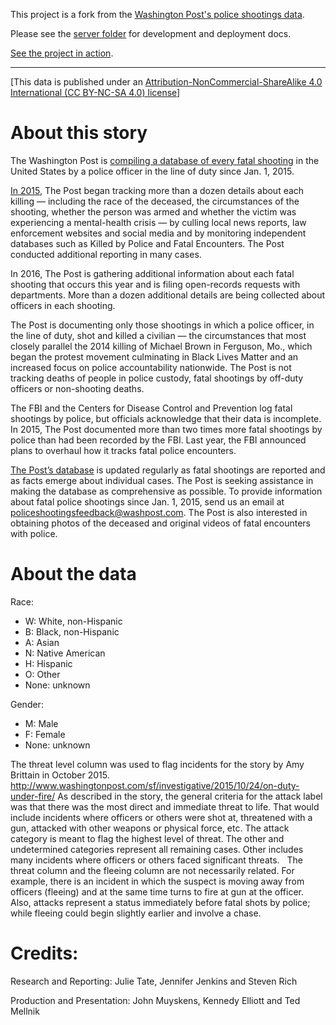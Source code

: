 This project is a fork from the [Washington Post's police shootings data](https://github.com/washingtonpost/data-police-shootings).

Please see the [server folder](https://github.com/tinacious/data-police-shootings/blob/master/server) for development and deployment docs.

[See the project in action](https://police-shootings-usa-wapo-data.herokuapp.com/).

---

[This data is published under an [Attribution-NonCommercial-ShareAlike 4.0 International (CC BY-NC-SA 4.0) license](https://creativecommons.org/licenses/by-nc-sa/4.0/)]

# About this story

The Washington Post is [compiling a database of every fatal shooting](https://www.washingtonpost.com/graphics/national/police-shootings-2016/) in the United States by a police officer in the line of duty since Jan. 1, 2015.

[In 2015](https://www.washingtonpost.com/graphics/national/police-shootings/), The Post began tracking more than a dozen details about each killing — including the race of the deceased, the circumstances of the shooting, whether the person was armed and whether the victim was experiencing a mental-health crisis — by culling local news reports, law enforcement websites and social media and by monitoring independent databases such as Killed by Police and Fatal Encounters. The Post conducted additional reporting in many cases.

In 2016, The Post is gathering additional information about each fatal shooting that occurs this year and is filing open-records requests with departments. More than a dozen additional details are being collected about officers in each shooting.

The Post is documenting only those shootings in which a police officer, in the line of duty, shot and killed a civilian — the circumstances that most closely parallel the 2014 killing of Michael Brown in Ferguson, Mo., which began the protest movement culminating in Black Lives Matter and an increased focus on police accountability nationwide. The Post is not tracking deaths of people in police custody, fatal shootings by off-duty officers or non-shooting deaths.

The FBI and the Centers for Disease Control and Prevention log fatal shootings by police, but officials acknowledge that their data is incomplete. In 2015, The Post documented more than two times more fatal shootings by police than had been recorded by the FBI. Last year, the FBI announced plans to overhaul how it tracks fatal police encounters.

[The Post’s database](https://www.washingtonpost.com/graphics/national/police-shootings-2016/) is updated regularly as fatal shootings are reported and as facts emerge about individual cases. The Post is seeking assistance in making the database as comprehensive as possible. To provide information about fatal police shootings since Jan. 1, 2015, send us an email at policeshootingsfeedback@washpost.com. The Post is also interested in obtaining photos of the deceased and original videos of fatal encounters with police.

# About the data

Race:
- W: White, non-Hispanic
- B: Black, non-Hispanic
- A: Asian
- N: Native American
- H: Hispanic
- O: Other
- None: unknown


Gender:
- M: Male
- F: Female
- None: unknown

The threat level column was used to flag incidents for the story by Amy Brittain in October 2015. http://www.washingtonpost.com/sf/investigative/2015/10/24/on-duty-under-fire/ As described in the story, the general criteria for the attack label was that there was the most direct and immediate threat to life. That would include incidents where officers or others were shot at, threatened with a gun, attacked with other weapons or physical force, etc. The attack category is meant to flag the highest level of threat. The other and undetermined categories represent all remaining cases. Other includes many incidents where officers or others faced significant threats.
 
The threat column and the fleeing column are not necessarily related. For example, there is an incident in which the suspect is moving away from officers (fleeing) and at the same time turns to fire at gun at the officer. Also, attacks represent a status immediately before fatal shots by police; while fleeing could begin slightly earlier and involve a chase.

# Credits:

Research and Reporting: Julie Tate, Jennifer Jenkins and Steven Rich

Production and Presentation: John Muyskens, Kennedy Elliott and Ted Mellnik
